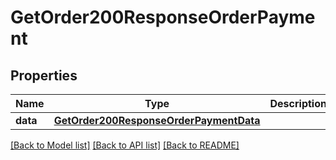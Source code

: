 # GetOrder200ResponseOrderPayment

## Properties
Name | Type | Description | Notes
------------ | ------------- | ------------- | -------------
**data** | [**GetOrder200ResponseOrderPaymentData**](GetOrder200ResponseOrderPaymentData.md) |  | [optional] 

[[Back to Model list]](../README.md#documentation-for-models) [[Back to API list]](../README.md#documentation-for-api-endpoints) [[Back to README]](../README.md)


